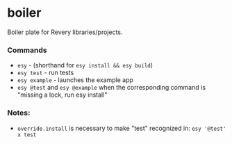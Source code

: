 # boiler

Boiler plate for Revery libraries/projects.

### Commands

- `esy` - (shorthand for `esy install && esy build`)
- `esy test` - run tests
- `esy example` - launches the example app
- `esy @test` and `esy @example` when the corresponding command is "missing a lock, run esy install"

### Notes:

- `override.install` is necessary to make "test" recognized in: `esy '@test' x test`
